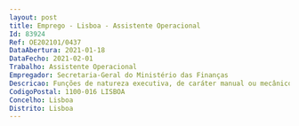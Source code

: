 ```yaml
--- 
layout: post
title: Emprego - Lisboa - Assistente Operacional
Id: 83924
Ref: OE202101/0437
DataAbertura: 2021-01-18
DataFecho: 2021-02-01
Trabalho: Assistente Operacional
Empregador: Secretaria-Geral do Ministério das Finanças
Descricao: Funções de natureza executiva, de caráter manual ou mecânico, enquadradas em diretivas gerais bem definidas e com grau de complexidade variáveis, essencialmente no âmbito da receção e o atendimento ao público, do atendimento telefónico e encaminhamento de chamadas e da preparação de salas para reuniões e o respetivo encaminhamento dos participantes.
CodigoPostal: 1100-016 LISBOA
Concelho: Lisboa
Distrito: Lisboa
--- 
```

